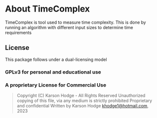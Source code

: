 # About TimeComplex

TimeComplex is tool used to measure time complexity. This is done by running an algorithm with different input sizes to determine time requirements

## License

This package follows under a dual-licensing model

### GPLv3 for personal and educational use

### A proprietary License for Commercial Use

> Copyright (C) Karson Hodge - All Rights Reserved
> Unauthorized copying of this file, via any medium is strictly prohibited
> Proprietary and confidential
> Written by Karson Hodge <khodge1@hotmail.com>, 2023

